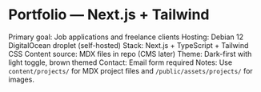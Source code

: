 # Portfolio — Next.js + Tailwind
Primary goal: Job applications and freelance clients
Hosting: Debian 12 DigitalOcean droplet (self-hosted)
Stack: Next.js + TypeScript + Tailwind CSS
Content source: MDX files in repo (CMS later)
Theme: Dark-first with light toggle, brown themed
Contact: Email form required 
Notes: Use `content/projects/` for MDX project files and `/public/assets/projects/` for images.
